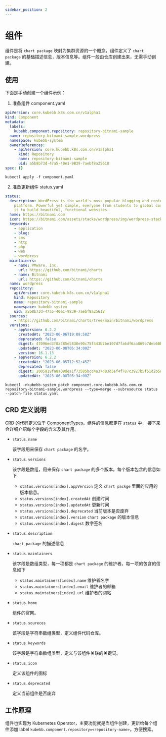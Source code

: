 ```yaml
---
sidebar_position: 2
---
```

# 组件

组件是将 `chart package` 映射为集群资源的一个概念，组件定义了 `chart package` 的基础描述信息，版本信息等。组件一般由仓库创建出来，无需手动创建。

<!-- 介绍基本内容 -->

## 使用

下面是手动创建一个组件示例：

1. 准备组件 component.yaml

```yaml
apiVersion: core.kubebb.k8s.com.cn/v1alpha1
kind: Component
metadata:
  labels:
    kubebb.component.repository: repository-bitnami-sample
  name: repository-bitnami-sample.wordpress
  namespace: kubebb-system
  ownerReferences:
    - apiVersion: core.kubebb.k8s.com.cn/v1alpha1
      kind: Repository
      name: repository-bitnami-sample
      uid: a5b8b73d-47a5-40e1-9839-7aebf8a25618
spec: {}
```

```shell
kubectl apply -f component.yaml
```

2. 准备更新组件 status.yaml

```yaml
status:
  description: WordPress is the world's most popular blogging and content management
    platform. Powerful yet simple, everyone from students to global corporations use
    it to build beautiful, functional websites.
  home: https://bitnami.com
  icon: https://bitnami.com/assets/stacks/wordpress/img/wordpress-stack-220x234.png
  keywords:
    - application
    - blog:
    - cms
    - http
    - php
    - web
    - wordpress
  maintainers:
    - name: VMware, Inc.
      url: https://github.com/bitnami/charts
    - name: Bitnami
      url: https://github.com/bitnami/charts
  name: wordpress
  repository:
    apiVersion: core.kubebb.k8s.com.cn/v1alpha1
    kind: Repository
    name: repository-bitnami-sample
    namespace: kubebb-system
    uid: a5b8b73d-47a5-40e1-9839-7aebf8a25618
  sources:
    - https://github.com/bitnami/charts/tree/main/bitnami/wordpress
  versions:
    - appVersion: 6.2.2
      createdAt: "2023-06-06T19:08:58Z"
      deprecated: false
      digest: 47096ed3f0a385e5830e90c75f443b7be107d7fa6df6aa869e7deb60b6cb6f8f
      updatedAt: "2023-06-08T05:34:00Z"
      version: 16.1.13
    - appVersion: 6.2.2
      createdAt: "2023-06-05T12:52:45Z"
      deprecated: false
      digest: 2005819fa8a08dea1f73585bcc4a37d83d3ef4f787c3927b5f51d2b5ae826dcb
      updatedAt: "2023-06-08T05:34:00Z"
```

```shell
kubectl -nkubebb-system patch component.core.kubebb.k8s.com.cn repository-bitnami-sample.wordpress --type=merge --subresource status --patch-file status.yaml
```

## CRD 定义说明

CRD 的代码定义位于 [ComponentTypes](https://github.com/kubebb/core/blob/main/api/v1alpha1/component_types.go)。组件的信息都定在 `status` 中， 接下来会详细介绍每个字段的含义及其作用。

- `status.name`

  该字段用来保存 `chart package` 的名字。
- `status.versions`

  该字段是数组，用来保存 `chart package` 的多个版本。每个版本包含的信息如下

  - `status.versions[index].appVersion` 定义 `chart packge` 里面的应用的版本信息。
  - `status.versions[index].createdAt` 创建时间
  - `status.versions[index].updatedAt` 更新时间
  - `status.versions[index].deprecated` 当前版本是否废弃
  - `status.versions[index].version` `chart package` 的版本信息
  - `status.versions[index].digest` 数字签名
- `status.description`

  `chart package` 的描述信息
- `status.maintainers`

  该字段是数组类型，每一项都是 `chart package` 的维护者。每一项的包含的信息如下

  - `status.maintainers[index].name` 维护者名字
  - `status.maintainers[index].email` 维护者的邮箱
  - `status.maintainers[index].url` 维护者的网站
- `status.home`

  组件的官网。
- `status.soureces`

  该字段是字符串数组类型，定义组件代码仓库。
- `status.keywords`

  该字段是字符串数组类型，定义与该组件关联的关键词。
- `status.icon`

  定义该组件的图标
- `status.deprecated`

  定义当前组件是否废弃

## 工作原理

组件也实现为 Kubernetes Operator，主要功能就是当组件创建，更新给每个组件添加 label `kubebb.component.repository=<repository-name>`，方便搜索。
